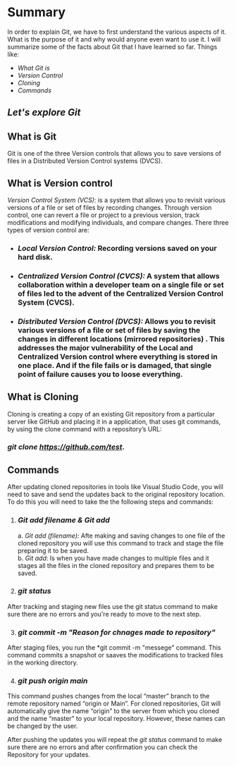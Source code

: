 # Summary

In order to explain Git, we have to first understand the various aspects of it. What is the purpose of it and why would anyone even want to use it. I will summarize some of the facts about Git that I have learned so far. Things like:  

* *What Git is*  
* *Version Control*  
* *Cloning*
* *Commands*

## *Let's explore Git*

## What is Git

Git is one of the three Version controls that allows you to save versions of files in a Distributed Version Control systems (DVCS).

## What is Version control

*Version Control System (VCS)*: is a system that allows you to revisit various versions of a file or set of files by recording changes. Through version control, one can revert a file or project to a previous version, track modifications and modifying individuals, and compare changes. There three types of version control are:  

* ### *Local Version Control:* Recording versions saved on your hard disk.  

* ### *Centralized Version Control (CVCS):*  A system that allows collaboration within a developer team on a single file or set of files led to the advent of the Centralized Version Control System (CVCS).

* ### *Distributed Version Control (DVCS):* Allows you to revisit various versions of a file or set of files by saving the changes in different locations (mirrored repositories) . This addresses the major vulnerability of the Local and Centralized Version control where everything is stored in one place. And if the file fails or is damaged, that single point of failure causes you to loose everything.

## What is Cloning

Cloning is creating a copy of an existing Git repository from a particular server like GitHub and placing it in a application, that uses git commands, by using the clone command with a repository’s URL:  

### *git clone https://github.com/test*.

## Commands

After updating cloned repositories in tools like Visual Studio Code, you will need to save and send the updates back to the original repository location. To do this you will need to take the the following steps and commands:

1. ### *Git add filename & Git add*

   a. *Git add (filename)*: Afte making and saving changes to one file of the cloned repository you will use this command to track and stage the file preparing it to be saved.  
   b. *Git add*: Is when you have made changes to multiple files and it stages all the files in the cloned repository and prepares them to be saved.

2. ### *git status*  

After tracking and staging new files  use the git status command to make sure there are no errors and you're ready to move to the next step.

3. ### *git commit -m "Reason for chnages made to repository"*

After staging files, you run the *git commit -m "messege" command. This command commits a snapshot or saaves the modifications to tracked files in the working directory.

4. ### *git push origin main*

This command pushes changes from the local “master” branch to the remote repository named “origin or Main”. For cloned repositories, Git will automatically give the name “origin” to the server from which you cloned and the name “master” to your local repository. However, these names can be changed by the user.

After pushing the updates you will repeat the *git status* command to make sure there are no errors and after confirmation you can check the Repository for your updates.
